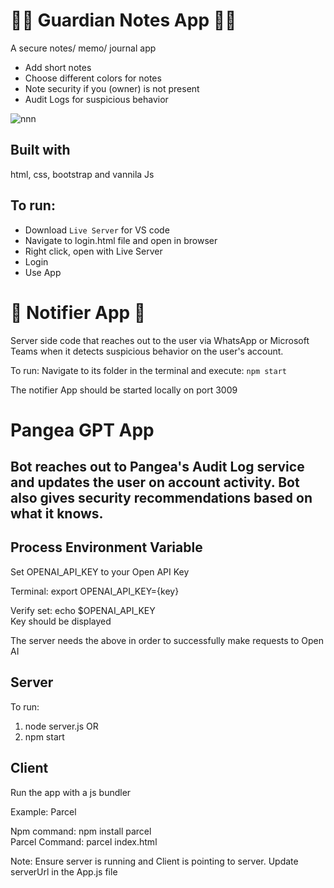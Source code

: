 # 📗🔐 Guardian Notes App 📗🔐

A secure notes/ memo/ journal app

- Add short notes
- Choose different colors for notes
- Note security if you (owner) is not present
- Audit Logs for suspicious behavior

![nnn]()

## Built with

html, css, bootstrap and vannila Js

## To run:

- Download `Live Server` for VS code
- Navigate to login.html file and open in browser
- Right click, open with Live Server
- Login
- Use App

# 📢 Notifier App 📢

Server side code that reaches out to the user via WhatsApp or Microsoft Teams when it detects suspicious behavior on the user's account.

To run:
Navigate to its folder in the terminal and execute:
`npm start`

The notifier App should be started locally on port 3009

# Pangea GPT App

## Bot reaches out to Pangea's Audit Log service and updates the user on account activity. Bot also gives security recommendations based on what it knows.

## Process Environment Variable

Set OPENAI_API_KEY to your Open API Key

Terminal: export OPENAI_API_KEY={key}

Verify set: echo $OPENAI_API_KEY <br>
Key should be displayed <br>

The server needs the above in order to successfully make requests to Open AI

## Server

To run:

1. node server.js
   OR
2. npm start

## Client

Run the app with a js bundler

Example: Parcel

Npm command: npm install parcel <br>
Parcel Command: parcel index.html

Note: Ensure server is running and Client is pointing to server. Update serverUrl in the App.js file
